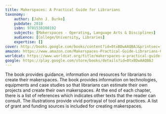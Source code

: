 ```yaml
---
title: Makerspaces: A Practical Guide for Librarians
taxonomy:
	author: [John J. Burke]
	pubdate: 2018
	isbn: 9781538108192
	subjects: [Makerspaces - Operating, Language Arts & Disciplines]
	audience: [College/University, Libraries]
	expertise: []
cover: http://books.google.com/books/content?id=0txBDwAAQBAJ&printsec=frontcover&img=1&zoom=1&edge=curl&source=gbs_api
amazon: https://www.amazon.com/Makerspaces-Practical-Guide-Librarians-Guides/dp/1538108186/ref=sr_1_1?keywords=Makerspaces+%3A+a+practical+guide+for+librarians&qid=1570114084&s=gateway&sr=8-1
worldcat: https://www.worldcat.org/title/makerspaces-a-practical-guide-for-librarians/oclc/1053841142&referer=brief_results
google: https://play.google.com/store/books/details?id=0txBDwAAQBAJ
---
```

The book provides guidance, information and resources for librarians to create their makerspaces. The book provides information on technologies, equipments and case studies so that librarians can estimate their own projects and create their own makerspaces. At the end of each chapter, there is a list of references which indicates other texts that the reader can consult. The illustrations provide vivid portrayal of tool and practices. A list of grant and funding sources is included for creating makerspaces.